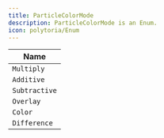 ```yaml
---
title: ParticleColorMode
description: ParticleColorMode is an Enum.
icon: polytoria/Enum
---
```


| Name                 |
| -------------------- |
| `Multiply`           |
| `Additive`           |
| `Subtractive`        |
| `Overlay`            |
| `Color`              |
| `Difference`         |
